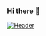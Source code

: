 ### Hi there 👋
[![Header](https://raw.githubusercontent.com/MartinHeinz/<OWNER>/<OWNER>/readme_header.png "Header")](https://some-url.dev/)

<!--
**Kaustubhchimote/Kaustubhchimote** is a ✨ _special_ ✨ repository because its `README.md` (this file) appears on your GitHub profile.

Here are some ideas to get you started:

- 🔭 I’m currently working on ...
- 🌱 I’m currently learning ...
- 👯 I’m looking to collaborate on ...
- 🤔 I’m looking for help with ...
- 💬 Ask me about ...
- 📫 How to reach me: ...
- 😄 Pronouns: ...
- ⚡ Fun fact: ...
-->
